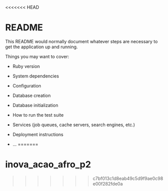<<<<<<< HEAD
# README

This README would normally document whatever steps are necessary to get the
application up and running.

Things you may want to cover:

* Ruby version

* System dependencies

* Configuration

* Database creation

* Database initialization

* How to run the test suite

* Services (job queues, cache servers, search engines, etc.)

* Deployment instructions

* ...
=======
# inova_acao_afro_p2
>>>>>>> c7bf013c1d8eab49c5d9f9ae0c98e00f282fde0a
